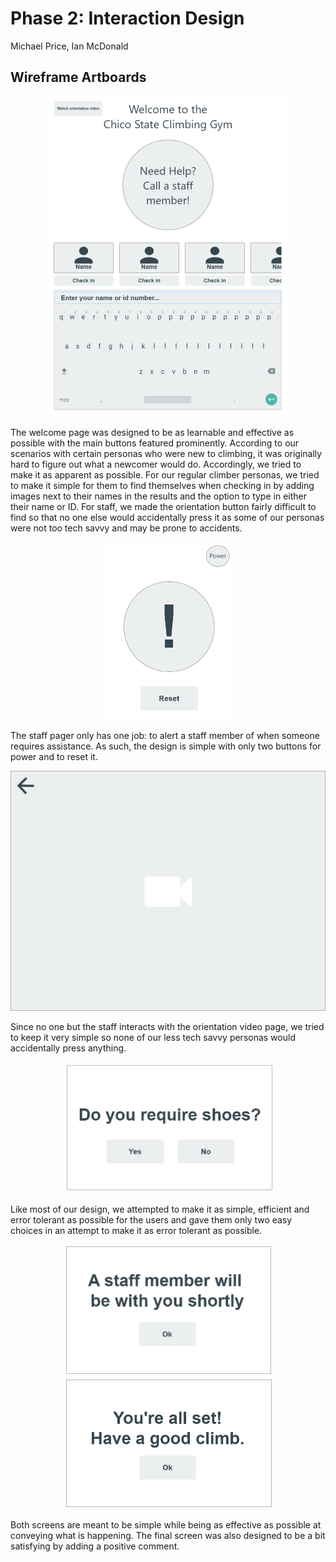 # Phase 2: Interaction Design

Michael Price, Ian McDonald

## Wireframe Artboards

<p align="center">
  <img src="../Assets/Welcome.png" alt="Welcome screen" style="width:384px;height:512px;">
</p>
  The welcome page was designed to be as learnable and effective as possible with the main buttons featured prominently. According to our scenarios with certain personas who were new to climbing, it was originally hard to figure out what a newcomer would do. Accordingly, we tried to make it as apparent as possible. 
  For our regular climber personas, we tried to make it simple for them to find themselves when checking in by adding images next to their names in the results and the option to type in either their name or ID. 
  For staff, we made the orientation button fairly difficult to find so that no one else would accidentally press it as some of our personas were not too tech savvy and may be prone to accidents.

<p align="center">
  <img src="../Assets/Pager.png" alt="Staff pager" style="width:205px;height:284px;">
</p>
  The staff pager only has one job: to alert a staff member of when someone requires assistance. As such, the design is simple with only two buttons for power and to reset it.

<p align="center">
  <img src="../Assets/Orientation.png" alt="Orientation" style="width:512px;height:384px;">
</p>
  Since no one but the staff interacts with the orientation video page, we tried to keep it very simple so none of our less tech savvy personas would accidentally press anything. 

<p align="center">
  <img src="../Assets/Shoes.png" alt="Shoe prompt" style="width:333px;height:210px;">
</p>
  Like most of our design, we attempted to make it as simple, efficient and error tolerant as possible for the users and gave them only two easy choices in an attempt to make it as error tolerant as possible.

<p align="center">
  <img src="../Assets/StaffRequest.png" alt="Staff request" style="width:333px;height:210px;">
  <img src="../Assets/Final.png" alt="Final screen" style="width:333px;height:210px;">
</p>
  Both screens are meant to be simple while being as effective as possible at conveying what is happening. The final screen was also designed to be a bit satisfying by adding a positive comment.
